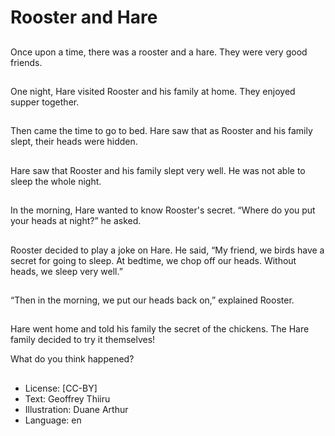 # Rooster and Hare

##
Once upon a time, there was a
rooster and a hare.
They were very good friends.

##
One night, Hare visited Rooster
and his family at home.
They enjoyed supper together.

##
Then came the time to go to
bed.
Hare saw that as Rooster and
his family slept, their heads
were hidden.

##
Hare saw that Rooster and his
family slept very well.
He was not able to sleep the
whole night.

##
In the morning, Hare wanted to
know Rooster's secret.
“Where do you put your heads
at night?” he asked.

##
Rooster decided to play a joke
on Hare.
He said, “My friend, we birds
have a secret for going to sleep.
At bedtime, we chop off our
heads. Without heads, we sleep
very well.”

##
“Then in the morning, we put
our heads back on,” explained
Rooster.

##
Hare went home and told his
family the secret of the
chickens.
The Hare family decided to try it
themselves!

What do you think happened?

##
* License: [CC-BY]
* Text: Geoffrey Thiiru
* Illustration: Duane Arthur
* Language: en
